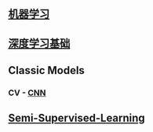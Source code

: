 ## [机器学习](./ML/README.md)

## [深度学习基础](./DL-Base/README.md)

## Classic Models

### CV - [CNN](./CNN/README.md)

## [Semi-Supervised-Learning](./SSL/README.md)


